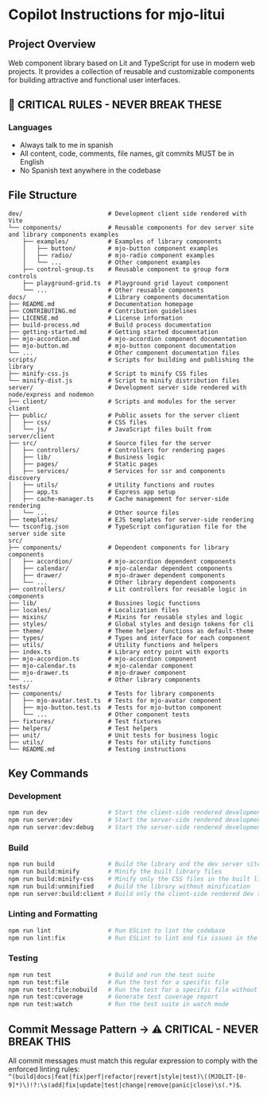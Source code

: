 # Copilot Instructions for mjo-litui

## Project Overview

Web component library based on Lit and TypeScript for use in modern web projects. It provides a collection of reusable and customizable components for building attractive and functional user interfaces.

## 🚫 CRITICAL RULES - NEVER BREAK THESE

### Languages
- Always talk to me in spanish
- All content, code, comments, file names, git commits MUST be in English
- No Spanish text anywhere in the codebase  

## File Structure

```
dev/                        # Development client side rendered with Vite
└── components/             # Reusable components for dev server site and library components examples
    ├── examples/           # Examples of library components
    │   ├── button/         # mjo-button component examples
    │   ├── radio/          # mjo-radio component examples
    │   └── ...             # Other component examples
    ├── control-group.ts    # Reusable component to group form controls
    ├── playground-grid.ts  # Playground grid layout component
    └── ...                 # Other reusable components
docs/                       # Library components documentation
├── README.md               # Documentation homepage
├── CONTRIBUTING.md         # Contribution guidelines
├── LICENSE.md              # License information
├── build-process.md        # Build process documentation
├── getting-started.md      # Getting started documentation
├── mjo-accordion.md        # mjo-accordion component documentation
├── mjo-button.md           # mjo-button component documentation
└── ...                     # Other component documentation files
scripts/                    # Scripts for building and publishing the library
├── minify-css.js           # Script to minify CSS files
└── minify-dist.js          # Script to minify distribution files
server/                     # Development server side rendered with node/express and nodemon
├── client/                 # Scripts and modules for the server client
├── public/                 # Public assets for the server client
│   ├── css/                # CSS files
│   └── js/                 # JavaScript files built from server/client
├── src/                    # Source files for the server
│   ├── controllers/        # Controllers for rendering pages
│   ├── lib/                # Business logic
│   ├── pages/              # Static pages
│   ├── services/           # Services for ssr and components discovery
│   ├── utils/              # Utility functions and routes
│   ├── app.ts              # Express app setup
│   ├── cache-manager.ts    # Cache management for server-side rendering
│   └── ...                 # Other source files
├── templates/              # EJS templates for server-side rendering
└── tsconfig.json           # TypeScript configuration file for the server side site
src/
├── components/             # Dependent components for library components
│   ├── accordion/          # mjo-accordion dependent components
│   ├── calendar/           # mjo-calendar dependent components
│   ├── drawer/             # mjo-drawer dependent components
│   └── ...                 # Other library dependent components
├── controllers/            # Lit controllers for reusable logic in components
├── lib/                    # Bussines logic functions
├── locales/                # Localization files
├── mixins/                 # Mixins for reusable styles and logic
├── styles/                 # Global styles and design tokens for cli
├── theme/                  # Theme helper functions as default-theme
├── types/                  # Types and interface for each component
├── utils/                  # Utility functions and helpers
├── index.ts                # Library entry point with exports
├── mjo-accordion.ts        # mjo-accordion component
├── mjo-calendar.ts         # mjo-calendar component
├── mjo-drawer.ts           # mjo-drawer component
└── ...                     # Other library components
tests/
├── components/             # Tests for library components  
│   ├── mjo-avatar.test.ts  # Tests for mjo-avatar component
│   ├── mjo-button.test.ts  # Tests for mjo-button component
│   └── ...                 # Other component tests
├── fixtures/               # Test fixtures
├── helpers/                # Test helpers
├── unit/                   # Unit tests for business logic
├── utils/                  # Tests for utility functions
└── README.md               # Testing instructions
```

## Key Commands

### Development

```bash
npm run dev                 # Start the client-side rendered development server with Vite
npm run server:dev          # Start the server-side rendered development server with nodemon
npm run server:dev:debug    # Start the server-side rendered development server with nodemon in debug mode
```

### Build

```bash
npm run build               # Build the library and the dev server site
npm run build:minify        # Minify the built library files
npm run build:minify-css    # Minify only the CSS files in the built library
npm run build:unminified    # Build the library without minification
npm run server:build:client # Build only the client-side rendered dev server site
```

### Linting and Formatting

```bash
npm run lint                # Run ESLint to lint the codebase
npm run lint:fix            # Run ESLint to lint and fix issues in the codebase
```

### Testing

```bash
npm run test                # Build and run the test suite
npm run test:file           # Run the test for a specific file
npm run test:file:nobuild   # Run the test for a specific file without building the project first
npm run test:coverage       # Generate test coverage report
npm run test:watch          # Run the test suite in watch mode
```

## Commit Message Pattern -> ⚠️ CRITICAL - NEVER BREAK THIS

All commit messages must match this regular expression to comply with the enforced linting rules: `^(build|docs|feat|fix|perf|refactor|revert|style|test)\((MJOLIT-[0-9]*)\)!?:\s(add|fix|update|test|change|remove|panic|close)\s(.*)$`.